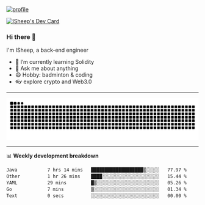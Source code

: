 [![profile](https://user-images.githubusercontent.com/54968314/208005045-e4b42f3b-833d-4242-bfcc-e764865553a2.svg)](https://www.calligrapher.ai/)

<a href="https://app.daily.dev/linziyang1106"><img src="https://api.daily.dev/devcards/v2/i4Spwx5Skx5FpTqWcwoit.png?r=kgx&type=wide" width="652" alt="ISheep's Dev Card"/></a>

### Hi there 🐏

I'm ISheep, a back-end engineer

- 🔭 I’m currently learning Solidity
- 💬 Ask me about anything
- 😄 Hobby: badminton & coding
- 👓 explore crypto and Web3.0

-------

![](https://raw.githubusercontent.com/ISheepp/ISheepp/output/github-contribution-grid-snake.svg)

-------

📊 **Weekly development breakdown**
<!--START_SECTION:waka-->

```txt
Java           7 hrs 14 mins   ███████████████████▒░░░░░   77.97 %
Other          1 hr 26 mins    ████░░░░░░░░░░░░░░░░░░░░░   15.44 %
YAML           29 mins         █▒░░░░░░░░░░░░░░░░░░░░░░░   05.26 %
Go             7 mins          ▒░░░░░░░░░░░░░░░░░░░░░░░░   01.34 %
Text           0 secs          ░░░░░░░░░░░░░░░░░░░░░░░░░   00.00 %
```

<!--END_SECTION:waka-->
